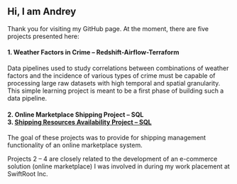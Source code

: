 ## Hi, I am Andrey
Thank you for visiting my GitHub page. At the moment, there are five projects presented here:



#### 1. Weather Factors in Crime – Redshift-Airflow-Terraform

Data pipelines used to study correlations between combinations of weather factors and the incidence of various types of crime must be capable of processing large raw datasets with high temporal and spatial granularity. This simple learning project is meant to be a first phase of building such a data pipeline.


#### 2. Online Marketplace Shipping Project – SQL </br> 3. <a href="https://github.com/AndreiMaikov/Shipping_resources_availability--SQL">Shipping Resources Availability Project – SQL</a>
The goal of these projects was to provide for shipping management functionality of an online marketplace system.

Projects 2 &ndash; 4 are closely related to the development of an e-commerce solution (online marketplace) I was involved in during my work placement at SwiftRoot Inc.
